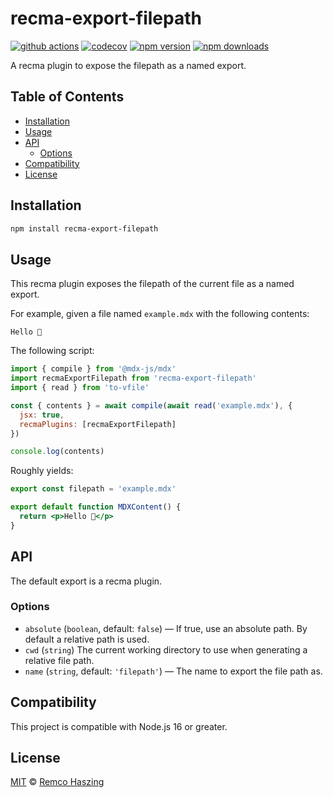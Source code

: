# recma-export-filepath

[![github actions](https://github.com/remcohaszing/recma-export-filepath/actions/workflows/ci.yaml/badge.svg)](https://github.com/remcohaszing/recma-export-filepath/actions/workflows/ci.yaml)
[![codecov](https://codecov.io/gh/remcohaszing/recma-export-filepath/branch/main/graph/badge.svg)](https://codecov.io/gh/remcohaszing/recma-export-filepath)
[![npm version](https://img.shields.io/npm/v/recma-export-filepath)](https://www.npmjs.com/package/recma-export-filepath)
[![npm downloads](https://img.shields.io/npm/dm/recma-export-filepath)](https://www.npmjs.com/package/recma-export-filepath)

A recma plugin to expose the filepath as a named export.

## Table of Contents

- [Installation](#installation)
- [Usage](#usage)
- [API](#api)
  - [Options](#options)
- [Compatibility](#compatibility)
- [License](#license)

## Installation

```sh
npm install recma-export-filepath
```

## Usage

This recma plugin exposes the filepath of the current file as a named export.

For example, given a file named `example.mdx` with the following contents:

```mdx
Hello 👋
```

The following script:

```js
import { compile } from '@mdx-js/mdx'
import recmaExportFilepath from 'recma-export-filepath'
import { read } from 'to-vfile'

const { contents } = await compile(await read('example.mdx'), {
  jsx: true,
  recmaPlugins: [recmaExportFilepath]
})

console.log(contents)
```

Roughly yields:

```jsx
export const filepath = 'example.mdx'

export default function MDXContent() {
  return <p>Hello 👋</p>
}
```

## API

The default export is a recma plugin.

### Options

- `absolute` (`boolean`, default: `false`) — If true, use an absolute path. By default a relative
  path is used.
- `cwd` (`string`) The current working directory to use when generating a relative file path.
- `name` (`string`, default: `'filepath'`) — The name to export the file path as.

## Compatibility

This project is compatible with Node.js 16 or greater.

## License

[MIT](LICENSE.md) © [Remco Haszing](https://github.com/remcohaszing)
